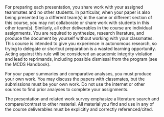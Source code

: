 For preparing each presentation, you share work with your assigned teammates and no other students. In particular, when your paper is also being presented by a different team(s) in the same or different section of this course, you may not collaborate or share work with students in this other team(s). Similarly, all other deliverables in the course are individual assignments. You are required to synthesize, research literature, and produce the document by yourself without working with your classmates. This course is intended to give you experience in autonomous research, so trying to delegate or shortcut preparation is a wasted learning opportunity. Acting against this rule will be considered an academic integrity violation and lead to reprimands, including possible dismissal from the program (see the MCDS Handbook).

For your paper summaries and comparative analyses, you must produce your own work. You may discuss the papers with classmates, but the submissions must be your own work. Do not use the internet or other sources to find prior analyses to complete your assignments.

The presentation and related work survey emphasize a literature search and compare/contrast to other material. All material you find and use in any of the course deliverables must be explicitly and correctly referenced/cited.
